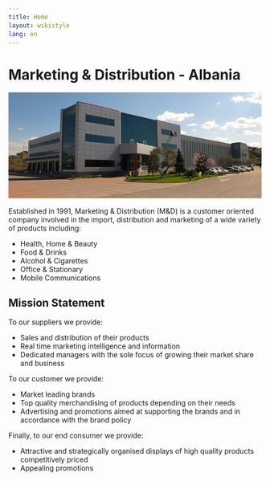 ```yaml
---
title: Home
layout: wikistyle
lang: en
---
```


Marketing &amp; Distribution - Albania
======================================


<div style="text-align: center;"><img class="border" src="images/MD-offices.jpg" alt="M&amp;D Headquarters" /></div>

Established in 1991, Marketing &amp; Distribution (M&amp;D) is a customer oriented company involved in the import, distribution and marketing of a wide variety of products including:

* Health, Home &amp; Beauty
* Food &amp; Drinks
* Alcohol &amp; Cigarettes
* Office &amp; Stationary
* Mobile Communications


Mission Statement
-----------------
To our suppliers we provide:
* Sales and distribution of their products
* Real time marketing intelligence and information
* Dedicated managers with the sole focus of growing their market share and business

To our customer we provide:
* Market leading brands
* Top quality merchandising of products depending on their needs
* Advertising and promotions aimed at supporting the brands and in accordance with the brand policy

Finally, to our end consumer we provide:
* Attractive and strategically organised displays of high quality products competitively priced
* Appealing promotions

